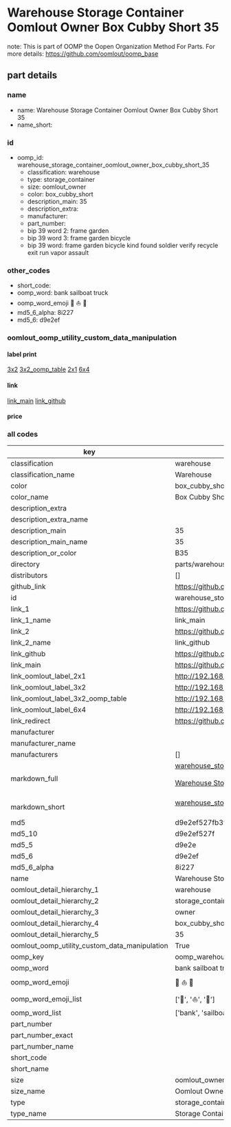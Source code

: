 # Warehouse Storage Container Oomlout Owner Box Cubby Short 35  

note: This is part of OOMP the Oopen Organization Method For Parts. For more details: https://github.com/oomlout/oomp_base

##  part details
  







### name
* name: Warehouse Storage Container Oomlout Owner Box Cubby Short 35
* name_short: 
### id
* oomp_id: warehouse_storage_container_oomlout_owner_box_cubby_short_35
  * classification: warehouse
  * type: storage_container
  * size: oomlout_owner
  * color: box_cubby_short
  * description_main: 35
  * description_extra: 
  * manufacturer: 
  * part_number: 
  * bip 39 word 2: frame garden
  * bip 39 word 3: frame garden bicycle
  * bip 39 word: frame garden bicycle kind found soldier verify recycle exit run vapor assault

### other_codes
* short_code: 
* oomp_word: bank sailboat truck
* oomp_word_emoji :bank: :sailboat: :truck:
* md5_6_alpha: 8i227
* md5_6: d9e2ef






### oomlout_oomp_utility_custom_data_manipulation
#### label print
[3x2](http://192.168.1.245:1112/?label=oomp%208i227)
[3x2_oomp_table](http://192.168.1.108:1112/?label=oomp%208i227)
[2x1](http://192.168.1.242:1112/?label=oomp%208i227)
[6x4](http://192.168.1.55:1112/?label=oomp%208i227)    

#### link

[link_main](https://github.com/oomlout/oomlout_oomp_version_1_messy/tree/main/parts/warehouse_storage_container_oomlout_owner_box_cubby_short_35) [link_github](https://github.com/oomlout/oomlout_oomp_version_1_messy/tree/main/parts/warehouse_storage_container_oomlout_owner_box_cubby_short_35)                             

#### price







### all codes 
| key | value |  
| --- | --- |  
| classification | warehouse |  
| classification_name | Warehouse |  
| color | box_cubby_short |  
| color_name | Box Cubby Short |  
| description_extra |  |  
| description_extra_name |  |  
| description_main | 35 |  
| description_main_name | 35 |  
| description_or_color | B35 |  
| directory | parts/warehouse_storage_container_oomlout_owner_box_cubby_short_35 |  
| distributors | [] |  
| github_link | https://github.com/oomlout/oomlout_oomp_part_src/tree/main/parts/warehouse_storage_container_oomlout_owner_box_cubby_short_35 |  
| id | warehouse_storage_container_oomlout_owner_box_cubby_short_35 |  
| link_1 | https://github.com/oomlout/oomlout_oomp_version_1_messy/tree/main/parts/warehouse_storage_container_oomlout_owner_box_cubby_short_35 |  
| link_1_name | link_main |  
| link_2 | https://github.com/oomlout/oomlout_oomp_version_1_messy/tree/main/parts/warehouse_storage_container_oomlout_owner_box_cubby_short_35 |  
| link_2_name | link_github |  
| link_github | https://github.com/oomlout/oomlout_oomp_version_1_messy/tree/main/parts/warehouse_storage_container_oomlout_owner_box_cubby_short_35 |  
| link_main | https://github.com/oomlout/oomlout_oomp_version_1_messy/tree/main/parts/warehouse_storage_container_oomlout_owner_box_cubby_short_35 |  
| link_oomlout_label_2x1 | http://192.168.1.242:1112/?label=oomp%208i227 |  
| link_oomlout_label_3x2 | http://192.168.1.245:1112/?label=oomp%208i227 |  
| link_oomlout_label_3x2_oomp_table | http://192.168.1.108:1112/?label=oomp%208i227 |  
| link_oomlout_label_6x4 | http://192.168.1.55:1112/?label=oomp%208i227 |  
| link_redirect | https://github.com/oomlout/oomlout_oomp_version_1_messy/tree/main/parts/warehouse_storage_container_oomlout_owner_box_cubby_short_35 |  
| manufacturer |  |  
| manufacturer_name |  |  
| manufacturers | [] |  
| markdown_full | [warehouse_storage_container_oomlout_owner_box_cubby_short_35](none)<br>[](none)<br>[Warehouse Storage Container Oomlout Owner Box Cubby Short 35](none)<br><br> |  
| markdown_short | [warehouse_storage_container_oomlout_owner_box_cubby_short_35](none)<br><br> |  
| md5 | d9e2ef527fb3fe573a2e17a82bd7eae4 |  
| md5_10 | d9e2ef527f |  
| md5_5 | d9e2e |  
| md5_6 | d9e2ef |  
| md5_6_alpha | 8i227 |  
| name | Warehouse Storage Container Oomlout Owner Box Cubby Short 35 |  
| oomlout_detail_hierarchy_1 | warehouse |  
| oomlout_detail_hierarchy_2 | storage_container |  
| oomlout_detail_hierarchy_3 | owner |  
| oomlout_detail_hierarchy_4 | box_cubby_short |  
| oomlout_detail_hierarchy_5 | 35 |  
| oomlout_oomp_utility_custom_data_manipulation | True |  
| oomp_key | oomp_warehouse_storage_container_oomlout_owner_box_cubby_short_35 |  
| oomp_word | bank sailboat truck |  
| oomp_word_emoji | :bank: :sailboat: :truck: |  
| oomp_word_emoji_list | [':bank:', ':sailboat:', ':truck:'] |  
| oomp_word_list | ['bank', 'sailboat', 'truck'] |  
| part_number |  |  
| part_number_exact |  |  
| part_number_name |  |  
| short_code |  |  
| short_name |  |  
| size | oomlout_owner |  
| size_name | Oomlout Owner |  
| type | storage_container |  
| type_name | Storage Container |  
